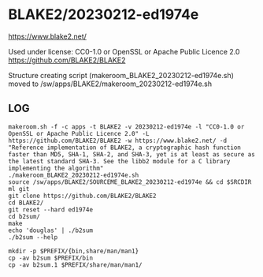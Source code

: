 BLAKE2/20230212-ed1974e
========================

<https://www.blake2.net/>

Used under license:
CC0-1.0 or OpenSSL or Apache Public Licence 2.0
<https://github.com/BLAKE2/BLAKE2>

Structure creating script (makeroom_BLAKE2_20230212-ed1974e.sh) moved to /sw/apps/BLAKE2/makeroom_20230212-ed1974e.sh

LOG
---

    makeroom.sh -f -c apps -t BLAKE2 -v 20230212-ed1974e -l "CC0-1.0 or OpenSSL or Apache Public Licence 2.0" -L https://github.com/BLAKE2/BLAKE2 -w https://www.blake2.net/ -d "Reference implementation of BLAKE2, a cryptographic hash function faster than MD5, SHA-1, SHA-2, and SHA-3, yet is at least as secure as the latest standard SHA-3. See the libb2 module for a C library implementing the algorithm"
    ./makeroom_BLAKE2_20230212-ed1974e.sh 
    source /sw/apps/BLAKE2/SOURCEME_BLAKE2_20230212-ed1974e && cd $SRCDIR
    ml git
    git clone https://github.com/BLAKE2/BLAKE2
    cd BLAKE2/
    git reset --hard ed1974e
    cd b2sum/
    make
    echo 'douglas' | ./b2sum
    ./b2sum --help

    mkdir -p $PREFIX/{bin,share/man/man1}
    cp -av b2sum $PREFIX/bin
    cp -av b2sum.1 $PREFIX/share/man/man1/

